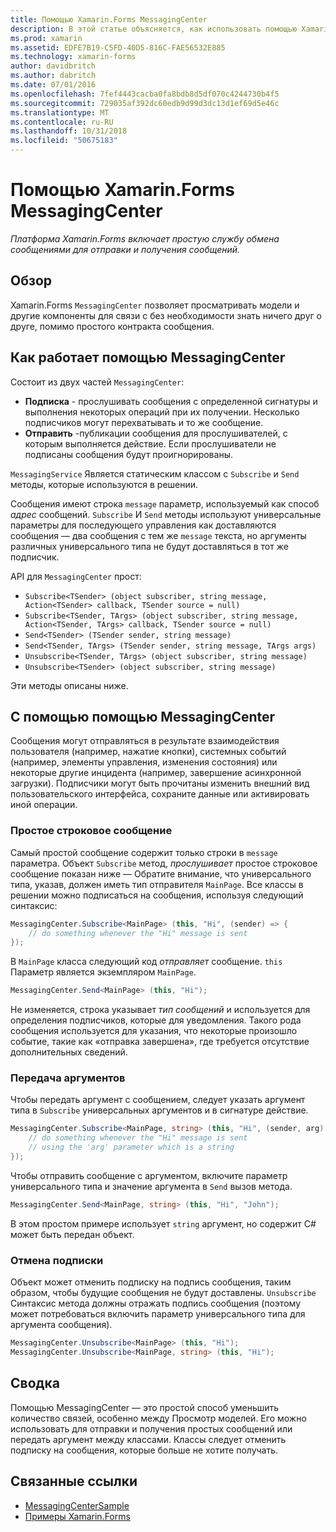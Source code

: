 ```yaml
---
title: Помощью Xamarin.Forms MessagingCenter
description: В этой статье объясняется, как использовать помощью Xamarin.Forms MessagingCenter для отправки и получения сообщений, чтобы уменьшить взаимозависимость между классами, таких как просмотр моделей.
ms.prod: xamarin
ms.assetid: EDFE7B19-C5FD-40D5-816C-FAE56532E885
ms.technology: xamarin-forms
author: davidbritch
ms.author: dabritch
ms.date: 07/01/2016
ms.openlocfilehash: 7fef4443cacba0fa8bdb8d5df070c4244730b4f5
ms.sourcegitcommit: 729035af392dc60edb9d99d3dc13d1ef69d5e46c
ms.translationtype: MT
ms.contentlocale: ru-RU
ms.lasthandoff: 10/31/2018
ms.locfileid: "50675183"
---
```

# <a name="xamarinforms-messagingcenter"></a>Помощью Xamarin.Forms MessagingCenter

_Платформа Xamarin.Forms включает простую службу обмена сообщениями для отправки и получения сообщений._

<a name="Overview" />

## <a name="overview"></a>Обзор

Xamarin.Forms `MessagingCenter` позволяет просматривать модели и другие компоненты для связи с без необходимости знать ничего друг о друге, помимо простого контракта сообщения.

<a name="How_the_MessagingCenter_Works" />

## <a name="how-the-messagingcenter-works"></a>Как работает помощью MessagingCenter

Состоит из двух частей `MessagingCenter`:

-  **Подписка** - прослушивать сообщения с определенной сигнатуры и выполнения некоторых операций при их получении. Несколько подписчиков могут перехватывать и то же сообщение.
-  **Отправить** -публикации сообщения для прослушивателей, с которым выполняется действие. Если прослушиватели не подписаны сообщения будут проигнорированы.


`MessagingService` Является статическим классом с `Subscribe` и `Send` методы, которые используются в решении.

Сообщения имеют строка `message` параметр, используемый как способ *адрес* сообщений. `Subscribe` И `Send` методы используют универсальные параметры для последующего управления как доставляются сообщения — два сообщения с тем же `message` текста, но аргументы различных универсального типа не будут доставляться в тот же подписчик.

API для `MessagingCenter` прост:

- `Subscribe<TSender> (object subscriber, string message, Action<TSender> callback, TSender source = null)`
- `Subscribe<TSender, TArgs> (object subscriber, string message, Action<TSender, TArgs> callback, TSender source = null)`
- `Send<TSender> (TSender sender, string message)`
- `Send<TSender, TArgs> (TSender sender, string message, TArgs args)`
- `Unsubscribe<TSender, TArgs> (object subscriber, string message)`
- `Unsubscribe<TSender> (object subscriber, string message)`

Эти методы описаны ниже.

<a name="Using_the_MessagingCenter" />

## <a name="using-the-messagingcenter"></a>С помощью помощью MessagingCenter

Сообщения могут отправляться в результате взаимодействия пользователя (например, нажатие кнопки), системных событий (например, элементы управления, изменения состояния) или некоторые другие инцидента (например, завершение асинхронной загрузки). Подписчики могут быть прочитаны изменить внешний вид пользовательского интерфейса, сохраните данные или активировать иной операции.

### <a name="simple-string-message"></a>Простое строковое сообщение

Самый простой сообщение содержит только строки в `message` параметра. Объект `Subscribe` метод, *прослушивает* простое строковое сообщение показан ниже — Обратите внимание, что универсального типа, указав, должен иметь тип отправителя `MainPage`. Все классы в решении можно подписаться на сообщения, используя следующий синтаксис:

```csharp
MessagingCenter.Subscribe<MainPage> (this, "Hi", (sender) => {
    // do something whenever the "Hi" message is sent
});
```

В `MainPage` класса следующий код *отправляет* сообщение. `this` Параметр является экземпляром `MainPage`.

```csharp
MessagingCenter.Send<MainPage> (this, "Hi");
```

Не изменяется, строка указывает *тип сообщений* и используется для определения подписчиков, которые для уведомления. Такого рода сообщения используется для указания, что некоторые произошло событие, такие как «отправка завершена», где требуется отсутствие дополнительных сведений.

### <a name="passing-an-argument"></a>Передача аргументов

Чтобы передать аргумент с сообщением, следует указать аргумент типа в `Subscribe` универсальных аргументов и в сигнатуре действие.

```csharp
MessagingCenter.Subscribe<MainPage, string> (this, "Hi", (sender, arg) => {
    // do something whenever the "Hi" message is sent
    // using the 'arg' parameter which is a string
});
```

Чтобы отправить сообщение с аргументом, включите параметр универсального типа и значение аргумента в `Send` вызов метода.

```csharp
MessagingCenter.Send<MainPage, string> (this, "Hi", "John");
```

В этом простом примере использует `string` аргумент, но содержит C# может быть передан объект.

### <a name="unsubscribe"></a>Отмена подписки

Объект может отменить подписку на подпись сообщения, таким образом, чтобы будущие сообщения не будут доставлены. `Unsubscribe` Синтаксис метода должны отражать подпись сообщения (поэтому может потребоваться включить параметр универсального типа для аргумента сообщения).

```csharp
MessagingCenter.Unsubscribe<MainPage> (this, "Hi");
MessagingCenter.Unsubscribe<MainPage, string> (this, "Hi");
```

<a name="Summary" />

## <a name="summary"></a>Сводка

Помощью MessagingCenter — это простой способ уменьшить количество связей, особенно между Просмотр моделей. Его можно использовать для отправки и получения простых сообщений или передать аргумент между классами. Классы следует отменить подписку на сообщения, которые больше не хотите получать.


## <a name="related-links"></a>Связанные ссылки

- [MessagingCenterSample](https://developer.xamarin.com/samples/UsingMessagingCenter)
- [Примеры Xamarin.Forms](https://github.com/xamarin/xamarin-forms-samples)
